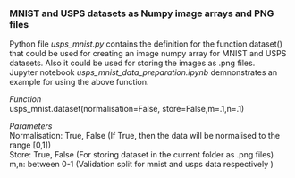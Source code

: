### MNIST and USPS datasets as Numpy image arrays and PNG files

Python file *usps_mnist.py* contains the definition for the function dataset() that could be used for creating an image numpy array for MNIST and USPS datasets.
Also it could be used for storing the images as .png files.<br />
Jupyter notebook *usps_mnist_data_preparation.ipynb* demnonstrates an example for using the above function.<br /> 

*Function*<br />
usps_mnist.dataset(normalisation=False, store=False,m=.1,n=.1)<br />

*Parameters*<br />
Normalisation: True, False (If True, then the data will be normalised to the range [0,1])<br />
Store: True, False (For storing dataset in the current folder as .png files)<br />
m,n: between 0-1 (Validation split for mnist and usps data respectively )<br />


